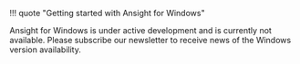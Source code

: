 !!! quote "Getting started with Ansight for Windows"

Ansight for Windows is under active development and is currently not available. Please subscribe our newsletter to receive news of the Windows version availability.